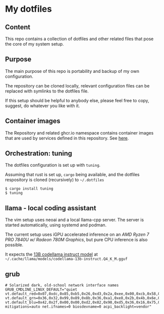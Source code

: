 # My dotfiles

## Content

This repo contains a collection of dotfiles and other related files that pose
the core of my system setup.

## Purpose

The main purpose of this repo is portability and backup of my own
configuration.

The repository can be cloned locally, relevant configuration files can be replaced with symlinks to the dotfiles file.

If this setup should be helpful to anybody else, please feel
free to copy, suggest, do whatever you like with it.

## Container images

The Repository and related ghcr.io namespace contains container images that are
used by services defined in this repository.
See [here](container-images).

## Orchestration: tuning

The dotfiles configuration is set up with `tuning`.

Assuming that rust is set up, `cargo` being available, and the dotfiles
respository is cloned (recursively) to `~/.dotfiles`

```
$ cargo install tuning
$ tuning
```

## llama - local coding assistant

The vim setup uses neoai and a local llama-cpp server.
The server is started automatically, using systemd and podman.

The current setup uses iGPU accelerated inference on an _AMD Ryzen 7 PRO 7840U
w/ Radeon 780M Graphics_, but pure CPU inference is also possible.

It expects the [13B codellama instruct
model](https://huggingface.co/TheBloke/CodeLlama-13B-Instruct-GGUF) at
`~/.cache/llama/models/codellama-13b-instruct.Q4_K_M.gguf`

## grub

```
# Solarized dark, old-school network interface names
GRUB_CMDLINE_LINUX_DEFAULT="quiet vt.default_red=0x07,0xdc,0x85,0xb5,0x26,0xd3,0x2a,0xee,0x00,0xcb,0x58,0x65,0x83,0x6c,0x93,0xfd vt.default_grn=0x36,0x32,0x99,0x89,0x8b,0x36,0xa1,0xe8,0x2b,0x4b,0x6e,0x7b,0x94,0x71,0xa1,0xf6 vt.default_blu=0x42,0x2f,0x00,0x00,0xd2,0x82,0x98,0xd5,0x36,0x16,0x75,0x83,0x96,0xc4,0xa1,0xe3 mitigations=auto net.ifnames=0 biosdevname=0 acpi_backlight=vendor"
```

